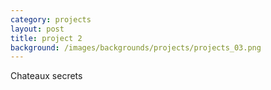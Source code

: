 ```yaml
---
category: projects
layout: post
title: project 2
background: /images/backgrounds/projects/projects_03.png
---
```

Chateaux secrets